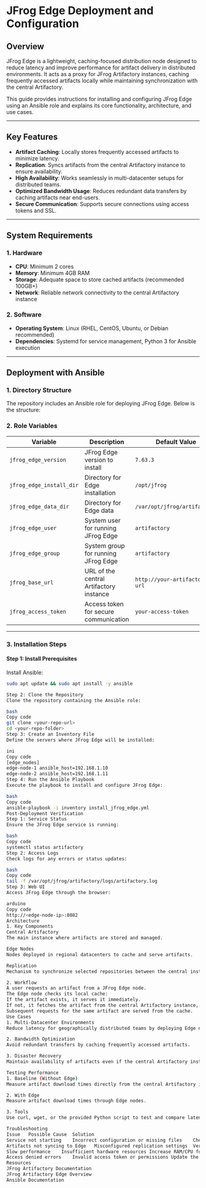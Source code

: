 # JFrog Edge Deployment and Configuration

## Overview

JFrog Edge is a lightweight, caching-focused distribution node designed to reduce latency and improve performance for artifact delivery in distributed environments. It acts as a proxy for JFrog Artifactory instances, caching frequently accessed artifacts locally while maintaining synchronization with the central Artifactory.

This guide provides instructions for installing and configuring JFrog Edge using an Ansible role and explains its core functionality, architecture, and use cases.

---

## Key Features

- **Artifact Caching**: Locally stores frequently accessed artifacts to minimize latency.
- **Replication**: Syncs artifacts from the central Artifactory instance to ensure availability.
- **High Availability**: Works seamlessly in multi-datacenter setups for distributed teams.
- **Optimized Bandwidth Usage**: Reduces redundant data transfers by caching artifacts near end-users.
- **Secure Communication**: Supports secure connections using access tokens and SSL.

---

## System Requirements

### 1. Hardware

- **CPU**: Minimum 2 cores  
- **Memory**: Minimum 4GB RAM  
- **Storage**: Adequate space to store cached artifacts (recommended 100GB+)  
- **Network**: Reliable network connectivity to the central Artifactory instance  

### 2. Software

- **Operating System**: Linux (RHEL, CentOS, Ubuntu, or Debian recommended)  
- **Dependencies**: Systemd for service management, Python 3 for Ansible execution  

---

## Deployment with Ansible

### 1. Directory Structure

The repository includes an Ansible role for deploying JFrog Edge. Below is the structure:


### 2. Role Variables

| Variable                     | Description                                | Default Value                   |
|------------------------------|--------------------------------------------|---------------------------------|
| `jfrog_edge_version`         | JFrog Edge version to install             | `7.63.3`                       |
| `jfrog_edge_install_dir`     | Directory for Edge installation           | `/opt/jfrog`                   |
| `jfrog_edge_data_dir`        | Directory for Edge data                   | `/var/opt/jfrog/artifactory`   |
| `jfrog_edge_user`            | System user for running JFrog Edge        | `artifactory`                  |
| `jfrog_edge_group`           | System group for running JFrog Edge       | `artifactory`                  |
| `jfrog_base_url`             | URL of the central Artifactory instance   | `http://your-artifactory-url`  |
| `jfrog_access_token`         | Access token for secure communication     | `your-access-token`            |

---

### 3. Installation Steps

#### Step 1: Install Prerequisites

Install Ansible:
```bash
sudo apt update && sudo apt install -y ansible

Step 2: Clone the Repository
Clone the repository containing the Ansible role:

bash
Copy code
git clone <your-repo-url>
cd <your-repo-folder>
Step 3: Create an Inventory File
Define the servers where JFrog Edge will be installed:

ini
Copy code
[edge_nodes]
edge-node-1 ansible_host=192.168.1.10
edge-node-2 ansible_host=192.168.1.11
Step 4: Run the Ansible Playbook
Execute the playbook to install and configure JFrog Edge:

bash
Copy code
ansible-playbook -i inventory install_jfrog_edge.yml
Post-Deployment Verification
Step 1: Service Status
Ensure the JFrog Edge service is running:

bash
Copy code
systemctl status artifactory
Step 2: Access Logs
Check logs for any errors or status updates:

bash
Copy code
tail -f /var/opt/jfrog/artifactory/logs/artifactory.log
Step 3: Web UI
Access JFrog Edge through the browser:

arduino
Copy code
http://<edge-node-ip>:8082
Architecture
1. Key Components
Central Artifactory
The main instance where artifacts are stored and managed.

Edge Nodes
Nodes deployed in regional datacenters to cache and serve artifacts.

Replication
Mechanism to synchronize selected repositories between the central instance and Edge nodes.

2. Workflow
A user requests an artifact from a JFrog Edge node.
The Edge node checks its local cache:
If the artifact exists, it serves it immediately.
If not, it fetches the artifact from the central Artifactory instance, caches it locally, and serves it to the user.
Subsequent requests for the same artifact are served from the cache.
Use Cases
1. Multi-Datacenter Environments
Reduce latency for geographically distributed teams by deploying Edge nodes closer to them.

2. Bandwidth Optimization
Avoid redundant transfers by caching frequently accessed artifacts.

3. Disaster Recovery
Maintain availability of artifacts even if the central Artifactory instance experiences downtime.

Testing Performance
1. Baseline (Without Edge)
Measure artifact download times directly from the central Artifactory instance.

2. With Edge
Measure artifact download times through Edge nodes.

3. Tools
Use curl, wget, or the provided Python script to test and compare latency, download times, and cache performance.

Troubleshooting
Issue	Possible Cause	Solution
Service not starting	Incorrect configuration or missing files	Check logs in /var/opt/jfrog/artifactory/logs/
Artifacts not syncing to Edge	Misconfigured replication settings	Verify Artifactory replication settings
Slow performance	Insufficient hardware resources	Increase RAM/CPU for Edge nodes
Access denied errors	Invalid access token or permissions	Update the jfrog_access_token variable
Resources
JFrog Artifactory Documentation
JFrog Artifactory Edge Overview
Ansible Documentation
